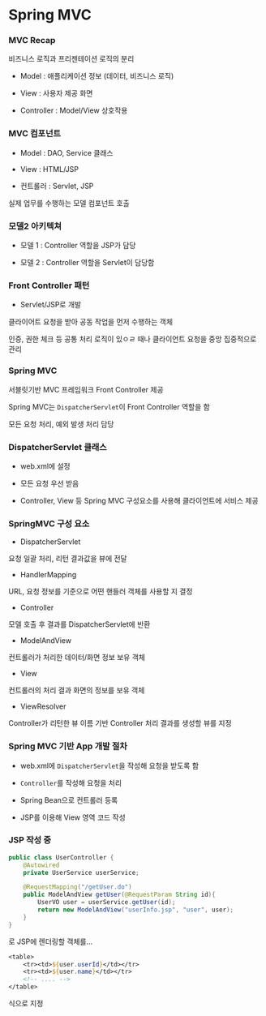 # Spring MVC

### MVC Recap

비즈니스 로직과 프리젠테이션 로직의 분리

* Model : 애플리케이션 정보 (데이터, 비즈니스 로직)

* View : 사용자 제공 화면

* Controller : Model/View 상호작용

### MVC 컴포넌트

* Model : DAO, Service 클래스

* View : HTML/JSP

* 컨트롤러 : Servlet, JSP

실제 업무를 수행하는 모델 컴포넌트 호출

### 모델2 아키텍쳐

* 모델 1 : Controller 역할을 JSP가 담당

* 모델 2 : Controller 역할을 Servlet이 담당함

### Front Controller 패턴

* Servlet/JSP로 개발

클라이어트 요청을 받아 공동 작업을 먼저 수행하는 객체

인증, 권한 체크 등 공통 처리 로직이 있ㅇㄹ 때나 클라이언트 요청을 중앙 집중적으로 관리

### Spring MVC

서블릿기반 MVC 프레임워크
Front Controller 제공

Spring MVC는 `DispatcherServlet`이 Front Controller 역할을 함

모든 요청 처리, 예외 발생 처리 담당

### DispatcherServlet 클래스

* web.xml에 설정

* 모든 요청 우선 받음

* Controller, View 등 Spring MVC 구성요소를 사용해 클라이언트에 서비스 제공

### SpringMVC 구성 요소

* DispatcherServlet

요청 일괄 처리, 리턴 결과값을 뷰에 전달

* HandlerMapping

URL, 요청 정보를 기준으로 어떤 핸들러 객체를 사용할 지 결정

* Controller

모델 호출 후 결과를 DispatcherServlet에 반환

* ModelAndView

컨트롤러가 처리한 데이터/화면 정보 보유 객체

* View

컨트롤러의 처리 결과 화면의 정보를 보유 객체

* ViewResolver

Controller가 리턴한 뷰 이름 기반 Controller 처리 결과를 생성할 뷰를 지정

### Spring MVC 기반 App 개발 절차

* web.xml에 `DispatcherServlet`을 작성해 요청을 받도록 함

* `Controller`를 작성해 요청을 처리

* Spring Bean으로 컨트롤러 등록

* JSP를 이용해 View 영역 코드 작성

### JSP 작성 중

```java
public class UserController {
    @Autowired
    private UserService userService;

    @RequestMapping("/getUser.do")
    public ModelAndView getUser(@RequestParam String id){
        UserVO user = userService.getUser(id);
        return new ModelAndView("userInfo.jsp", "user", user);
    }
}
```

로 JSP에 렌더링할 객체를...

```jsp
<table>
    <tr><td>${user.userId}</td></tr>
    <tr><td>${user.name}</td></tr>
    <!-- .... -->
</table>
```

식으로 지정